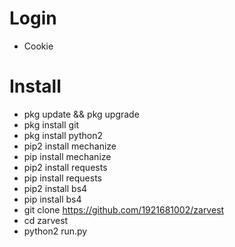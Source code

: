 # Login
* Cookie

# Install
* pkg update && pkg upgrade
* pkg install git
* pkg install python2
* pip2 install mechanize
* pip install mechanize
* pip2 install requests
* pip install requests
* pip2 install bs4
* pip install bs4
* git clone https://github.com/1921681002/zarvest
* cd zarvest
* python2 run.py
